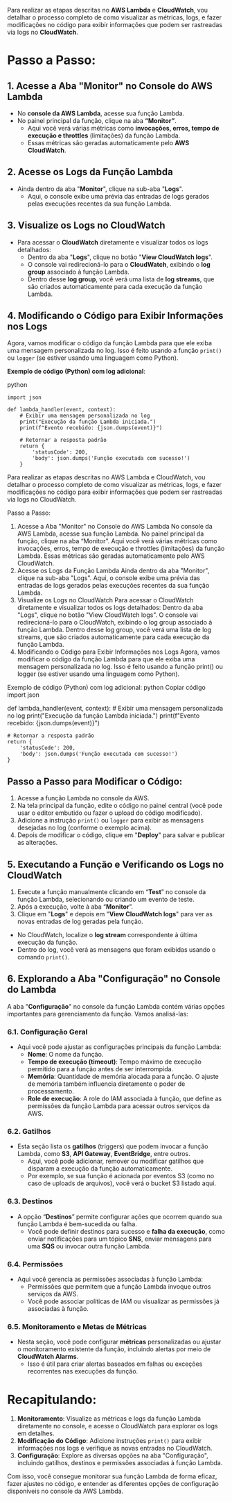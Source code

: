Para realizar as etapas descritas no **AWS Lambda** e **CloudWatch**, vou detalhar o processo completo de como visualizar as métricas, logs, e fazer modificações no código para exibir informações que podem ser rastreadas via logs no **CloudWatch**.

# Passo a Passo:
## 1. Acesse a Aba "Monitor" no Console do AWS Lambda
- No **console da AWS Lambda**, acesse sua função Lambda.
- No painel principal da função, clique na aba **“Monitor”**.
  - Aqui você verá várias métricas como **invocações, erros, tempo de execução e throttles** (limitações) da função Lambda.
  - Essas métricas são geradas automaticamente pelo **AWS CloudWatch**.

## 2. Acesse os Logs da Função Lambda
- Ainda dentro da aba "**Monitor**", clique na sub-aba "**Logs**".
  - Aqui, o console exibe uma prévia das entradas de logs gerados pelas execuções recentes da sua função Lambda.

## 3. Visualize os Logs no CloudWatch
- Para acessar o **CloudWatch** diretamente e visualizar todos os logs detalhados:
  - Dentro da aba "**Logs**", clique no botão "**View CloudWatch logs**".
  - O console vai redirecioná-lo para o **CloudWatch**, exibindo o **log group** associado à função Lambda.
  - Dentro desse **log group**, você verá uma lista de **log streams**, que são criados automaticamente para cada execução da função Lambda.

## 4. Modificando o Código para Exibir Informações nos Logs
Agora, vamos modificar o código da função Lambda para que ele exiba uma mensagem personalizada no log. Isso é feito usando a função `print()` ou `logger` (se estiver usando uma linguagem como Python).

**Exemplo de código (Python) com log adicional**:

python
```
import json

def lambda_handler(event, context):
    # Exibir uma mensagem personalizada no log
    print("Execução da função Lambda iniciada.")
    print(f"Evento recebido: {json.dumps(event)}")

    # Retornar a resposta padrão
    return {
        'statusCode': 200,
        'body': json.dumps('Função executada com sucesso!')
    }
```

Para realizar as etapas descritas no AWS Lambda e CloudWatch, vou detalhar o processo completo de como visualizar as métricas, logs, e fazer modificações no código para exibir informações que podem ser rastreadas via logs no CloudWatch.

Passo a Passo:
1. Acesse a Aba "Monitor" no Console do AWS Lambda
No console da AWS Lambda, acesse sua função Lambda.
No painel principal da função, clique na aba “Monitor”.
Aqui você verá várias métricas como invocações, erros, tempo de execução e throttles (limitações) da função Lambda.
Essas métricas são geradas automaticamente pelo AWS CloudWatch.
2. Acesse os Logs da Função Lambda
Ainda dentro da aba "Monitor", clique na sub-aba "Logs".
Aqui, o console exibe uma prévia das entradas de logs gerados pelas execuções recentes da sua função Lambda.
3. Visualize os Logs no CloudWatch
Para acessar o CloudWatch diretamente e visualizar todos os logs detalhados:
Dentro da aba "Logs", clique no botão "View CloudWatch logs".
O console vai redirecioná-lo para o CloudWatch, exibindo o log group associado à função Lambda.
Dentro desse log group, você verá uma lista de log streams, que são criados automaticamente para cada execução da função Lambda.
4. Modificando o Código para Exibir Informações nos Logs
Agora, vamos modificar o código da função Lambda para que ele exiba uma mensagem personalizada no log. Isso é feito usando a função print() ou logger (se estiver usando uma linguagem como Python).

Exemplo de código (Python) com log adicional:
python
Copiar código
import json

def lambda_handler(event, context):
    # Exibir uma mensagem personalizada no log
    print("Execução da função Lambda iniciada.")
    print(f"Evento recebido: {json.dumps(event)}")

    # Retornar a resposta padrão
    return {
        'statusCode': 200,
        'body': json.dumps('Função executada com sucesso!')
    }
## Passo a Passo para Modificar o Código:
1. Acesse a função Lambda no console da AWS.
2. Na tela principal da função, edite o código no painel central (você pode usar o editor embutido ou fazer o upload do código modificado).
3. Adicione a instrução `print()` ou `logger` para exibir as mensagens desejadas no log (conforme o exemplo acima).
4. Depois de modificar o código, clique em "**Deploy**" para salvar e publicar as alterações.

## 5. Executando a Função e Verificando os Logs no CloudWatch
1. Execute a função manualmente clicando em “**Test**” no console da função Lambda, selecionando ou criando um evento de teste.
2. Após a execução, volte à aba “**Monitor**”.
3. Clique em "**Logs**" e depois em "**View CloudWatch logs**" para ver as novas entradas de log geradas pela função.
- No CloudWatch, localize o **log stream** correspondente à última execução da função.
- Dentro do log, você verá as mensagens que foram exibidas usando o comando `print()`.

## 6. Explorando a Aba "Configuração" no Console do Lambda
A aba "**Configuração**" no console da função Lambda contém várias opções importantes para gerenciamento da função. Vamos analisá-las:

### 6.1. Configuração Geral
- Aqui você pode ajustar as configurações principais da função Lambda:
  - **Nome**: O nome da função.
  - **Tempo de execução (timeout)**: Tempo máximo de execução permitido para a função antes de ser interrompida.
  - **Memória**: Quantidade de memória alocada para a função. O ajuste de memória também influencia diretamente o poder de processamento.
  - **Role de execução**: A role do IAM associada à função, que define as permissões da função Lambda para acessar outros serviços da AWS.

### 6.2. Gatilhos
- Esta seção lista os **gatilhos** (triggers) que podem invocar a função Lambda, como **S3**, **API Gateway**, **EventBridge**, entre outros.
  - Aqui, você pode adicionar, remover ou modificar gatilhos que disparam a execução da função automaticamente.
  - Por exemplo, se sua função é acionada por eventos S3 (como no caso de uploads de arquivos), você verá o bucket S3 listado aqui.

### 6.3. Destinos
- A opção “**Destinos**” permite configurar ações que ocorrem quando sua função Lambda é bem-sucedida ou falha.
  - Você pode definir destinos para sucesso e **falha da execução**, como enviar notificações para um tópico **SNS**, enviar mensagens para uma **SQS** ou invocar outra função Lambda.

### 6.4. Permissões
- Aqui você gerencia as permissões associadas à função Lambda:
  - Permissões que permitem que a função Lambda invoque outros serviços da AWS.
  - Você pode associar políticas de IAM ou visualizar as permissões já associadas à função.

### 6.5. Monitoramento e Metas de Métricas
- Nesta seção, você pode configurar **métricas** personalizadas ou ajustar o monitoramento existente da função, incluindo alertas por meio de **CloudWatch Alarms**.
  - Isso é útil para criar alertas baseados em falhas ou exceções recorrentes nas execuções da função.

# Recapitulando:
1. **Monitoramento**: Visualize as métricas e logs da função Lambda diretamente no console, e acesse o CloudWatch para explorar os logs em detalhes.
2. **Modificação do Código**: Adicione instruções `print()` para exibir informações nos logs e verifique as novas entradas no CloudWatch.
3. **Configuração**: Explore as diversas opções na aba "Configuração", incluindo gatilhos, destinos e permissões associadas à função Lambda.

Com isso, você consegue monitorar sua função Lambda de forma eficaz, fazer ajustes no código, e entender as diferentes opções de configuração disponíveis no console da AWS Lambda.
